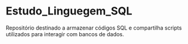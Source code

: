 # Estudo_Linguegem_SQL
Repositório destinado a armazenar códigos SQL e compartilha scripts utilizados para interagir com bancos de dados.

